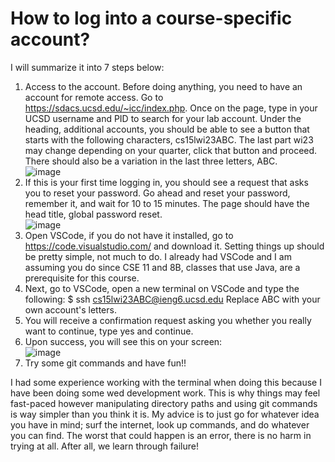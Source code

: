 # How to log into a course-specific account?
I will summarize it into 7 steps below:
1. Access to the account. Before doing anything, you need to have an account for remote access. Go to https://sdacs.ucsd.edu/~icc/index.php. Once on the page, type
in your UCSD username and PID to search for your lab account. Under the heading, additional accounts, you should be able to see a button that starts with the following
characters, cs15lwi23ABC. The last part wi23 may change depending on your quarter, click that button and proceed. There should also be a variation in the last three letters, ABC.    
![image](https://user-images.githubusercontent.com/122484250/211909679-83208c7b-8907-4e7f-ae22-3bf85738c8ed.png)
2. If this is your first time logging in, you should see a request that asks you to reset your password. Go ahead and reset your password, remember it, and wait for
10 to 15 minutes. The page should have the head title, global password reset.  
![image](https://user-images.githubusercontent.com/122484250/211909856-d95b3394-f469-4174-9871-fbae072a3472.png) 
3. Open VSCode, if you do not have it installed, go to https://code.visualstudio.com/ and download it. Setting things up should be pretty simple, not much to do. I
already had VSCode and I am assuming you do since CSE 11 and 8B, classes that use Java, are a prerequisite for this course.
5. Next, go to VSCode, open a new terminal on VSCode and type the following:
$ ssh cs15lwi23ABC@ieng6.ucsd.edu
Replace ABC with your own account's letters.
5. You will receive a confirmation request asking you whether you really want to continue, type yes and continue.
6. Upon success, you will see this on your screen:  
![image](https://user-images.githubusercontent.com/122484250/211909019-143e22c9-95e7-49db-a7c9-868ff4f94b03.png)
7. Try some git commands and have fun!!

I had some experience working with the terminal when doing this because I have been doing some wed development work. This is why things may feel fast-paced however manipulating directory paths and using git commands is way simpler than you think it is. My advice is to just go for whatever idea you have in mind; surf the internet, look up commands,
and do whatever you can find. The worst that could happen is an error, there is no harm in trying at all. After all, we learn through failure!
